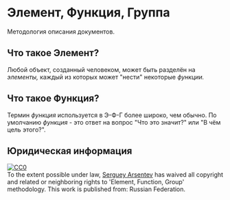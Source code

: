 # Элемент, Функция, Группа

Методология описания документов.

## Что такое Элемент?

Любой объект, созданный человеком, может быть разделён на _элементы,_ каждый из которых может "нести" некоторые _функции._

## Что такое Функция?

Термин _функция_ используется в Э-Ф-Г более широко, чем обычно. По умолчанию _функция_ - это ответ на вопрос "Что это значит?" или "В чём цель этого?".

## Юридическая информация

<p xmlns:dct="http://purl.org/dc/terms/" xmlns:vcard="http://www.w3.org/2001/vcard-rdf/3.0#">
  <a rel="license"
     href="http://creativecommons.org/publicdomain/zero/1.0/">
    <img src="http://i.creativecommons.org/p/zero/1.0/88x31.png" style="border-style: none;" alt="CC0" />
  </a>
  <br />
  To the extent possible under law,
  <a rel="dct:publisher"
     href="https://github.com/einse">
    <span property="dct:title">Serguey Arsentev</span></a>
  has waived all copyright and related or neighboring rights to
  <span property="dct:title">'Element, Function, Group' methodology</span>.
This work is published from:
<span property="vcard:Country" datatype="dct:ISO3166"
      content="RU" about="https://github.com/einse">
  Russian Federation</span>.
</p>

